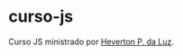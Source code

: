 # curso-js
Curso JS ministrado por [Heverton P. da Luz](https://www.linkedin.com/in/heverton-pires-da-luz/).
